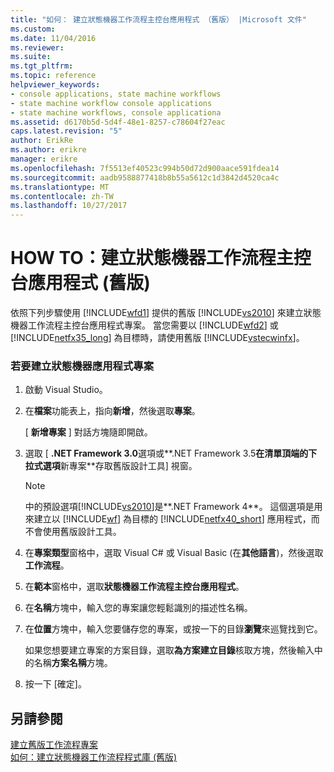 ```yaml
---
title: "如何： 建立狀態機器工作流程主控台應用程式 （舊版） |Microsoft 文件"
ms.custom: 
ms.date: 11/04/2016
ms.reviewer: 
ms.suite: 
ms.tgt_pltfrm: 
ms.topic: reference
helpviewer_keywords:
- console applications, state machine workflows
- state machine workflow console applications
- state machine workflows, console applicationa
ms.assetid: d6170b5d-5d4f-48e1-8257-c78604f27eac
caps.latest.revision: "5"
author: ErikRe
ms.author: erikre
manager: erikre
ms.openlocfilehash: 7f5513ef40523c994b50d72d900aace591fdea14
ms.sourcegitcommit: aadb9588877418b8b55a5612c1d3842d4520ca4c
ms.translationtype: MT
ms.contentlocale: zh-TW
ms.lasthandoff: 10/27/2017
---
```

# <a name="how-to-create-state-machine-workflow-console-applications-legacy"></a>HOW TO：建立狀態機器工作流程主控台應用程式 (舊版)
依照下列步驟使用 [!INCLUDE[wfd1](../workflow-designer/includes/wfd1_md.md)] 提供的舊版 [!INCLUDE[vs2010](../misc/includes/vs2010_md.md)] 來建立狀態機器工作流程主控台應用程式專案。 當您需要以 [!INCLUDE[wfd2](../workflow-designer/includes/wfd2_md.md)] 或 [!INCLUDE[netfx35_long](../workflow-designer/includes/netfx35_long_md.md)] 為目標時，請使用舊版 [!INCLUDE[vstecwinfx](../workflow-designer/includes/vstecwinfx_md.md)]。  
  
### <a name="to-create-a-state-machine-application-project"></a>若要建立狀態機器應用程式專案  
  
1.  啟動 Visual Studio。  
  
2.  在**檔案**功能表上，指向**新增**，然後選取**專案**。  
  
     [ **新增專案** ] 對話方塊隨即開啟。  
  
3.  選取 [ **.NET Framework 3.0**選項或**.NET Framework 3.5**在清單頂端的下拉式選項**新專案**存取舊版設計工具] 視窗。  
  
    > [!NOTE]
    >  中的預設選項[!INCLUDE[vs2010](../misc/includes/vs2010_md.md)]是**.NET Framework 4**。 這個選項是用來建立以 [!INCLUDE[wf](../workflow-designer/includes/wf_md.md)] 為目標的 [!INCLUDE[netfx40_short](../workflow-designer/includes/netfx40_short_md.md)] 應用程式，而不會使用舊版設計工具。  
  
4.  在**專案類型**窗格中，選取 Visual C# 或 Visual Basic (在**其他語言**)，然後選取 **工作流程**。  
  
5.  在**範本**窗格中，選取**狀態機器工作流程主控台應用程式**。  
  
6.  在**名稱**方塊中，輸入您的專案讓您輕鬆識別的描述性名稱。  
  
7.  在**位置**方塊中，輸入您要儲存您的專案，或按一下的目錄**瀏覽**來巡覽找到它。  
  
     如果您想要建立專案的方案目錄，選取**為方案建立目錄**核取方塊，然後輸入中的名稱**方案名稱**方塊。  
  
8.  按一下 [確定]。  
  
## <a name="see-also"></a>另請參閱  
 [建立舊版工作流程專案](../workflow-designer/creating-legacy-workflow-projects.md)   
 [如何：建立狀態機器工作流程程式庫 (舊版)](../workflow-designer/how-to-create-a-state-machine-workflow-library-legacy.md)